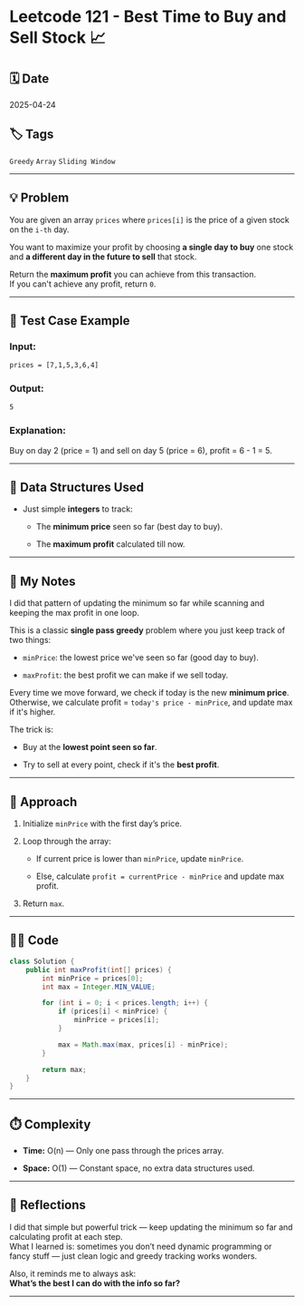 # Leetcode 121 - Best Time to Buy and Sell Stock 📈

## 🗓️ Date
2025-04-24

## 🏷️ Tags
`Greedy` `Array` `Sliding Window`

---

## 💡 Problem
You are given an array `prices` where `prices[i]` is the price of a given stock on the `i-th` day.

You want to maximize your profit by choosing **a single day to buy** one stock and **a different day in the future to sell** that stock.

Return the **maximum profit** you can achieve from this transaction.  
If you can't achieve any profit, return `0`.

---

## 🧪 Test Case Example

### Input:
```txt
prices = [7,1,5,3,6,4]
````

### Output:

```txt
5
```

### Explanation:

Buy on day 2 (price = 1) and sell on day 5 (price = 6), profit = 6 - 1 = 5.

---

## 🧰 Data Structures Used

- Just simple **integers** to track:
    
    - The **minimum price** seen so far (best day to buy).
        
    - The **maximum profit** calculated till now.
        

---

## 🧠 My Notes

I did that pattern of updating the minimum so far while scanning and keeping the max profit in one loop.

This is a classic **single pass greedy** problem where you just keep track of two things:

- `minPrice`: the lowest price we've seen so far (good day to buy).
    
- `maxProfit`: the best profit we can make if we sell today.
    

Every time we move forward, we check if today is the new **minimum price**. Otherwise, we calculate profit = `today's price - minPrice`, and update max if it's higher.

The trick is:

- Buy at the **lowest point seen so far**.
    
- Try to sell at every point, check if it's the **best profit**.
    

---

## 🧾 Approach

1. Initialize `minPrice` with the first day’s price.
    
2. Loop through the array:
    
    - If current price is lower than `minPrice`, update `minPrice`.
        
    - Else, calculate `profit = currentPrice - minPrice` and update max profit.
        
3. Return `max`.
    

---

## 🧑‍💻 Code

```java
class Solution {
    public int maxProfit(int[] prices) {
        int minPrice = prices[0];
        int max = Integer.MIN_VALUE;

        for (int i = 0; i < prices.length; i++) {
            if (prices[i] < minPrice) {
                minPrice = prices[i];
            }

            max = Math.max(max, prices[i] - minPrice);
        }

        return max;
    }
}
```

---

## ⏱️ Complexity

- **Time:** O(n) — Only one pass through the prices array.
    
- **Space:** O(1) — Constant space, no extra data structures used.
    

---

## 🧠 Reflections

I did that simple but powerful trick — keep updating the minimum so far and calculating profit at each step.  
What I learned is: sometimes you don’t need dynamic programming or fancy stuff — just clean logic and greedy tracking works wonders.

Also, it reminds me to always ask:  
**What’s the best I can do with the info so far?**

---
